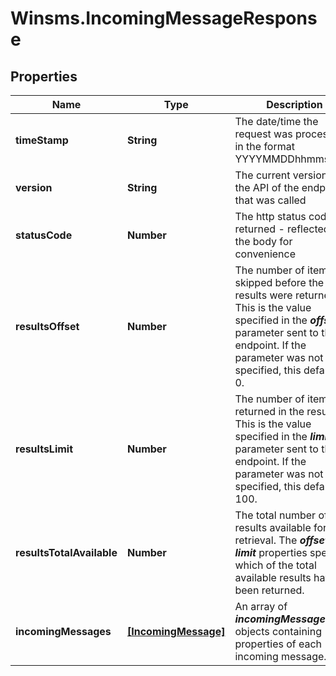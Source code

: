 # Winsms.IncomingMessageResponse

## Properties
Name | Type | Description | Notes
------------ | ------------- | ------------- | -------------
**timeStamp** | **String** | The date/time the request was processed, in the format YYYYMMDDhhmmssSSS | 
**version** | **String** | The current version of the API of the endpoint that was called | 
**statusCode** | **Number** | The http status code returned - reflected in the body for convenience | 
**resultsOffset** | **Number** | The number of items skipped before the results were returned. This is the value specified in the ***offset*** parameter sent to the endpoint. If the parameter was not specified, this defaults to 0.  | 
**resultsLimit** | **Number** | The number of items returned in the results. This is the value specified in the ***limit*** parameter sent to the endpoint. If the parameter was not specified, this defaults to 100.  | 
**resultsTotalAvailable** | **Number** | The total number of results available for retrieval. The ***offset*** and ***limit*** properties specify which of the total available results have been returned.  | 
**incomingMessages** | [**[IncomingMessage]**](IncomingMessage.md) | An array of ***incomingMessage*** objects containing properties of each incoming message.  | 


